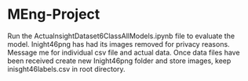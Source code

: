 # MEng-Project
Run the ActualnsightDataset6ClassAllModels.ipynb file to evaluate the model. Inight46png has had its images removed for privacy reasons. Message me for individual csv file and actual data. Once data files have been received create new Inight46png folder and store images, keep inisght46labels.csv in root directory. 

